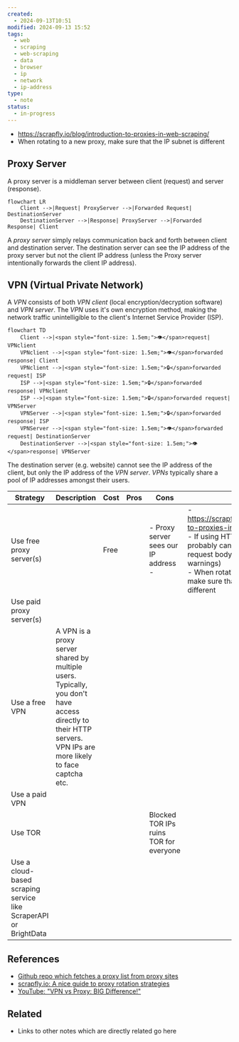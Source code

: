```yaml
---
created:
  - 2024-09-13T10:51
modified: 2024-09-13 15:52
tags:
  - web
  - scraping
  - web-scraping
  - data
  - browser
  - ip
  - network
  - ip-address
type:
  - note
status:
  - in-progress
---
```

- https://scrapfly.io/blog/introduction-to-proxies-in-web-scraping/
- When rotating to a new proxy, make sure that the IP subnet is different

## Proxy Server 
A proxy server is a middleman server between client (request) and server (response). 

```mermaid
flowchart LR
    Client -->|Request| ProxyServer -->|Forwarded Request| DestinationServer
    DestinationServer -->|Response| ProxyServer -->|Forwarded Response| Client
```

A _proxy server_ simply relays communication back and forth between client and destination server. The destination server can see the IP address of the proxy server but not the client IP address (unless the Proxy server intentionally forwards the client IP address).

## VPN (Virtual Private Network)
A _VPN_ consists of both _VPN client_ (local encryption/decryption software) and _VPN server_.
The _VPN_ uses it's own encryption method, making the network traffic unintelligible to the client's Internet Service Provider (ISP).

```mermaid
flowchart TD
	Client -->|<span style="font-size: 1.5em;">👁️</span>request| VPNclient
	VPNclient -->|<span style="font-size: 1.5em;">👁️</span>forwarded response| Client
	VPNclient -->|<span style="font-size: 1.5em;">🔒</span>forwarded request| ISP
	ISP -->|<span style="font-size: 1.5em;">🔒</span>forwarded response| VPNclient
	ISP -->|<span style="font-size: 1.5em;">🔒</span>forwarded request| VPNServer
	VPNServer -->|<span style="font-size: 1.5em;">🔒</span>forwarded response| ISP
	VPNServer -->|<span style="font-size: 1.5em;">👁️</span>forwarded request| DestinationServer
	DestinationServer -->|<span style="font-size: 1.5em;">👁️</span>response| VPNServer
```
The destination server (e.g. website) cannot see the IP address of the client, but only the IP address of the _VPN server_. _VPNs_ typically share a pool of IP addresses amongst their users.

| Strategy                                                         | Description                                                                                                                                                        | Cost | Pros | Cons                                    | Notes                                                                                                                                                                                                                                                                 |
| ---------------------------------------------------------------- | ------------------------------------------------------------------------------------------------------------------------------------------------------------------ | ---- | ---- | --------------------------------------- | --------------------------------------------------------------------------------------------------------------------------------------------------------------------------------------------------------------------------------------------------------------------- |
| Use free proxy server(s)                                         |                                                                                                                                                                    | Free |      | - Proxy server sees our IP address<br>- | - https://scrapfly.io/blog/introduction-to-proxies-in-web-scraping/<br>- If using HTTPS, proxy server probably can't read the encrypted request body (look out for certificate warnings)<br>- When rotating to a new proxy, make sure that the IP subnet is different |
| Use paid proxy server(s)                                         |                                                                                                                                                                    |      |      |                                         |                                                                                                                                                                                                                                                                       |
| Use a free VPN                                                   | A VPN is a proxy server shared by multiple users.<br>Typically, you don't have access directly to their HTTP servers. VPN IPs are more likely to face captcha etc. |      |      |                                         |                                                                                                                                                                                                                                                                       |
| Use a paid VPN                                                   |                                                                                                                                                                    |      |      |                                         |                                                                                                                                                                                                                                                                       |
| Use TOR                                                          |                                                                                                                                                                    |      |      | Blocked TOR IPs ruins TOR for everyone  |                                                                                                                                                                                                                                                                       |
| Use a cloud-based scraping service like ScraperAPI or BrightData |                                                                                                                                                                    |      |      |                                         |                                                                                                                                                                                                                                                                       |
## References
* [Github repo which fetches a proxy list from proxy sites](https://github.com/hamzarana07/multiProxies/tree/main)
* [scrapfly.io: A nice guide to proxy rotation strategies](https://scrapfly.io/blog/how-to-rotate-proxies-in-web-scraping/#why-rotate-proxies)
* [YouTube: "VPN vs Proxy: BIG Difference!"](https://www.youtube.com/watch?v=Z8LSy66fklk)
## Related

* Links to other notes which are directly related go here